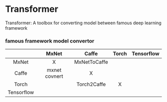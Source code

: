 # Transformer
Transformer: A toolbox for converting model between famous deep learning framework
### famous framework model convertor
|     |     MxNet    |    Caffe   |  Torch  |  Tensorflow|
|:---:|:------------:|:----------:|:-------:|:----------:|
|MxNet|    X         |MxNetToCaffe|         |            |
|Caffe| mxnet covnert|     X      |         |            |
|Torch|              | Torch2Caffe|    X    |            |
|Tensorflow          |            |         |            | 
